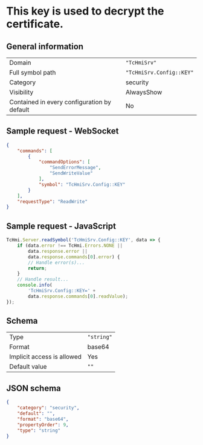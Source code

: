 # This key is used to decrypt the certificate.

## General information

|  |  |
| - | - |
| Domain | `"TcHmiSrv"` |
| Full symbol path | `"TcHmiSrv.Config::KEY"` |
| Category | security |
| Visibility | AlwaysShow |
| Contained in every configuration by default | No |

## Sample request - WebSocket

```json
{
    "commands": [
        {
            "commandOptions": [
                "SendErrorMessage",
                "SendWriteValue"
            ],
            "symbol": "TcHmiSrv.Config::KEY"
        }
    ],
    "requestType": "ReadWrite"
}
```

## Sample request - JavaScript

```javascript
TcHmi.Server.readSymbol('TcHmiSrv.Config::KEY', data => {
    if (data.error !== TcHmi.Errors.NONE ||
        data.response.error ||
        data.response.commands[0].error) {
        // Handle error(s)...
        return;
    }
    // Handle result...
    console.info(
        'TcHmiSrv.Config::KEY=' +
        data.response.commands[0].readValue);
});
```

## Schema

|  |  |
| - | - |
| Type | `"string"` |
| Format | base64 |
| Implicit access is allowed | Yes |
| Default value | `""` |

## JSON schema

```json
{
    "category": "security",
    "default": "",
    "format": "base64",
    "propertyOrder": 9,
    "type": "string"
}
```
